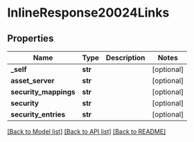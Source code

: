 # InlineResponse20024Links

## Properties
Name | Type | Description | Notes
------------ | ------------- | ------------- | -------------
**_self** | **str** |  | [optional] 
**asset_server** | **str** |  | [optional] 
**security_mappings** | **str** |  | [optional] 
**security** | **str** |  | [optional] 
**security_entries** | **str** |  | [optional] 

[[Back to Model list]](../README.md#documentation-for-models) [[Back to API list]](../README.md#documentation-for-api-endpoints) [[Back to README]](../README.md)


